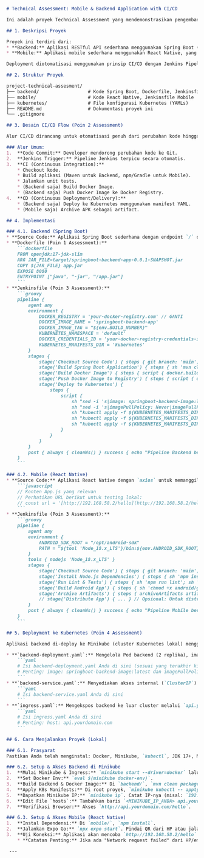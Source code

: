 ```markdown
# Technical Assessment: Mobile & Backend Application with CI/CD

Ini adalah proyek Technical Assessment yang mendemonstrasikan pengembangan aplikasi mobile (React Native) dan backend (Spring Boot) dengan implementasi Continuous Integration/Continuous Deployment (CI/CD) dan deployment ke Kubernetes.

## 1. Deskripsi Proyek

Proyek ini terdiri dari:
* **Backend:** Aplikasi RESTful API sederhana menggunakan Spring Boot (Java).
* **Mobile:** Aplikasi mobile sederhana menggunakan React Native, yang mengonsumsi API dari backend.

Deployment diotomatisasi menggunakan prinsip CI/CD dengan Jenkins Pipeline, dan aplikasi backend di-containerize dengan Docker lalu di-deploy ke Kubernetes.

## 2. Struktur Proyek

project-technical-assesment/
├── backend/                  # Kode Spring Boot, Dockerfile, Jenkinsfile Backend
├── mobile/                   # Kode React Native, Jenkinsfile Mobile
├── kubernetes/               # File konfigurasi Kubernetes (YAMLs)
├── README.md                 # Dokumentasi proyek ini
└── .gitignore

## 3. Desain CI/CD Flow (Poin 2 Assessment)

Alur CI/CD dirancang untuk otomatisasi penuh dari perubahan kode hingga deployment. Jenkins Pipeline mengorkestrasi proses ini.

### Alur Umum:
1.  **Code Commit:** Developer mendorong perubahan kode ke Git.
2.  **Jenkins Trigger:** Pipeline Jenkins terpicu secara otomatis.
3.  **CI (Continuous Integration):**
    * Checkout kode.
    * Build aplikasi (Maven untuk Backend, npm/Gradle untuk Mobile).
    * Jalankan unit tests.
    * (Backend saja) Build Docker Image.
    * (Backend saja) Push Docker Image ke Docker Registry.
4.  **CD (Continuous Deployment/Delivery):**
    * (Backend saja) Deploy ke Kubernetes menggunakan manifest YAML.
    * (Mobile saja) Archive APK sebagai artifact.

## 4. Implementasi

### 4.1. Backend (Spring Boot)
* **Source Code:** Aplikasi Spring Boot sederhana dengan endpoint `/` dan `/hello`.
* **Dockerfile (Poin 1 Assessment):**
    ```dockerfile
    FROM openjdk:17-jdk-slim
    ARG JAR_FILE=target/springboot-backend-app-0.0.1-SNAPSHOT.jar
    COPY ${JAR_FILE} app.jar
    EXPOSE 8080
    ENTRYPOINT ["java", "-jar", "/app.jar"]
    ```
* **Jenkinsfile (Poin 3 Assessment):**
    ```groovy
    pipeline {
        agent any
        environment {
            DOCKER_REGISTRY = 'your-docker-registry.com' // GANTI
            DOCKER_IMAGE_NAME = 'springboot-backend-app'
            DOCKER_IMAGE_TAG = "${env.BUILD_NUMBER}"
            KUBERNETES_NAMESPACE = 'default'
            DOCKER_CREDENTIALS_ID = 'your-docker-registry-credentials-id' // GANTI
            KUBERNETES_MANIFESTS_DIR = 'kubernetes'
        }
        stages {
            stage('Checkout Source Code') { steps { git branch: 'main', url: '[https://github.com/your-username/your-repo.git](https://github.com/your-username/your-repo.git)' }} // GANTI
            stage('Build Spring Boot Application') { steps { sh 'mvn clean package -DskipTests' }}
            stage('Build Docker Image') { steps { script { docker.build "${DOCKER_REGISTRY}/${DOCKER_IMAGE_NAME}:${DOCKER_IMAGE_TAG}", '.' }}}
            stage('Push Docker Image to Registry') { steps { script { docker.withRegistry("https://${DOCKER_REGISTRY}", DOCKER_CREDENTIALS_ID) { docker.image("${DOCKER_REGISTRY}/${DOCKER_IMAGE_NAME}:${DOCKER_IMAGE_TAG}").push() }}}}
            stage('Deploy to Kubernetes') {
                steps {
                    script {
                        sh "sed -i 's|image: springboot-backend-image:latest|image: ${DOCKER_REGISTRY}/${DOCKER_IMAGE_NAME}:${DOCKER_IMAGE_TAG}|g' ${KUBERNETES_MANIFESTS_DIR}/backend-deployment.yaml"
                        sh "sed -i 's|imagePullPolicy: Never|imagePullPolicy: Always|g' ${KUBERNETES_MANIFESTS_DIR}/backend-deployment.yaml"
                        sh "kubectl apply -f ${KUBERNETES_MANIFESTS_DIR}/backend-deployment.yaml --namespace=${KUBERNETES_NAMESPACE}"
                        sh "kubectl apply -f ${KUBERNETES_MANIFESTS_DIR}/backend-service.yaml --namespace=${KUBERNETES_NAMESPACE}"
                        sh "kubectl apply -f ${KUBERNETES_MANIFESTS_DIR}/ingress.yaml --namespace=${KUBERNETES_NAMESPACE}"
                    }
                }
            }
        }
        post { always { cleanWs() } success { echo "Pipeline Backend berhasil!" } failure { echo "Pipeline Backend gagal!" }}
    }
    ```

### 4.2. Mobile (React Native)
* **Source Code:** Aplikasi React Native dengan `axios` untuk memanggil API backend.
    ```javascript
    // Konten App.js yang relevan
    // Perhatikan URL berikut untuk testing lokal:
    // const url = '[http://192.168.58.2/hello](http://192.168.58.2/hello)'; // GANTI dengan IP Minikube Anda yang sebenarnya
    ```
* **Jenkinsfile (Poin 3 Assessment):**
    ```groovy
    pipeline {
        agent any
        environment {
            ANDROID_SDK_ROOT = "/opt/android-sdk"
            PATH = "${tool 'Node_18.x_LTS'}/bin:${env.ANDROID_SDK_ROOT}/platform-tools:${env.ANDROID_SDK_ROOT}/cmdline-tools/latest/bin:${env.ANDROID_SDK_ROOT}/build-tools/34.0.0:${env.PATH}"
        }
        tools { nodejs 'Node_18.x_LTS' }
        stages {
            stage('Checkout Source Code') { steps { git branch: 'main', url: '[https://github.com/your-username/your-repo.git](https://github.com/your-username/your-repo.git)' }} // GANTI
            stage('Install Node.js Dependencies') { steps { sh 'npm install' }}
            stage('Run Lint & Tests') { steps { sh 'npm run lint'; sh 'npm test' }}
            stage('Build Android App') { steps { sh 'chmod +x android/gradlew'; dir('android') { sh './gradlew clean assembleRelease' }}}
            stage('Archive Artifacts') { steps { archiveArtifacts artifacts: 'android/app/build/outputs/apk/release/**/*.apk', fingerprint: true }}
            // stage('Distribute App') { ... } // Opsional: Untuk distribusi Firebase/Play Store
        }
        post { always { cleanWs() } success { echo "Pipeline Mobile berhasil!" } failure { echo "Pipeline Mobile gagal!" }}
    }
    ```

## 5. Deployment ke Kubernetes (Poin 4 Assessment)

Aplikasi backend di-deploy ke Minikube (cluster Kubernetes lokal) menggunakan manifest YAML.

* **`backend-deployment.yaml`:** Mengelola Pod backend (2 replika), image `springboot-backend-image:latest` dengan `imagePullPolicy: Never` untuk testing lokal.
    ```yaml
    # Isi backend-deployment.yaml Anda di sini (sesuai yang terakhir kita sepakati)
    # Penting: image: springboot-backend-image:latest dan imagePullPolicy: Never
    ```
* **`backend-service.yaml`:** Menyediakan akses internal (`ClusterIP`) ke Pod backend pada port 80.
    ```yaml
    # Isi backend-service.yaml Anda di sini
    ```
* **`ingress.yaml`:** Mengekspos backend ke luar cluster melalui `api.yourdomain.com` (port 80) menggunakan Nginx Ingress Controller.
    ```yaml
    # Isi ingress.yaml Anda di sini
    # Penting: host: api.yourdomain.com
    ```

## 6. Cara Menjalankan Proyek (Lokal)

### 6.1. Prasyarat
Pastikan Anda telah menginstal: Docker, Minikube, `kubectl`, JDK 17+, Maven, Node.js (LTS), npm, Android Studio (SDK & emulator), dan Expo Go di HP/emulator Anda.

### 6.2. Setup & Akses Backend di Minikube
1.  **Mulai Minikube & Ingress:** `minikube start --driver=docker` lalu `minikube addons enable ingress`.
2.  **Set Docker Env:** `eval $(minikube docker-env)`.
3.  **Build Backend & Docker Image:** Di `backend/`, `mvn clean package -DskipTests` lalu `docker build -t springboot-backend-image:latest .`.
4.  **Apply K8s Manifests:** Di root proyek, `minikube kubectl -- apply -f kubernetes/backend-deployment.yaml -f kubernetes/backend-service.yaml -f kubernetes/ingress.yaml`.
5.  **Dapatkan Minikube IP:** `minikube ip`. Catat IP-nya (misal: `192.168.58.2`).
6.  **Edit File `hosts`:** Tambahkan baris `<MINIKUBE_IP_ANDA> api.yourdomain.com` ke file `hosts` sistem Anda.
7.  **Verifikasi Browser:** Akses `http://api.yourdomain.com/hello`.

### 6.3. Setup & Akses Mobile (React Native)
1.  **Instal Dependensi:** Di `mobile/`, `npm install`.
2.  **Jalankan Expo Go:** `npx expo start`. Pindai QR dari HP atau jalankan di emulator.
3.  **Uji Koneksi:** Aplikasi akan mencoba `http://192.168.58.2/hello`. Pastikan terkoneksi.
    * **Catatan Penting:** Jika ada "Network request failed" dari HP/emulator, kemungkinan besar ini adalah masalah *firewall* di host Anda (`ufw` di Ubuntu). Anda mungkin perlu menonaktifkan UFW sementara (`sudo ufw disable`) atau menambahkan aturan yang mengizinkan lalu lintas masuk ke IP Minikube pada port 80 dari jaringan Anda (misal: `sudo ufw allow in on br-7bbd69e724f4 to any port 80 proto tcp`).

 ---